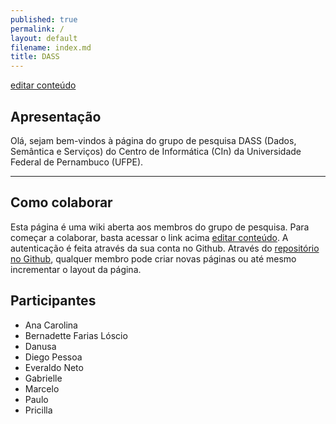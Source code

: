 ```yaml
---
published: true
permalink: /
layout: default
filename: index.md
title: DASS
---
```


[editar conteúdo](https://github.com/dass-cin/dass-cin.github.io/blob/master/index.md)

##  Apresentação

  Olá, sejam bem-vindos à página do grupo de pesquisa DASS (Dados, Semântica e Serviços) do Centro de Informática (CIn) da Universidade Federal de Pernambuco (UFPE).

----
## Como colaborar
Esta página é uma wiki aberta aos membros do grupo de pesquisa. Para começar a colaborar, basta acessar o link acima [editar conteúdo](https://github.com/dass-cin/dass-cin.github.io/blob/master/index.md). A autenticação é feita através da sua conta no Github. Através do [repositório no Github](https://github.com/dass-cin/dass-cin.github.io), qualquer membro pode criar novas páginas ou até mesmo incrementar o layout da página.


## Participantes
  * Ana Carolina
  * Bernadette Farias Lóscio
  * Danusa
  * Diego Pessoa
  * Everaldo Neto
  * Gabrielle
  * Marcelo
  * Paulo
  * Pricilla
  
